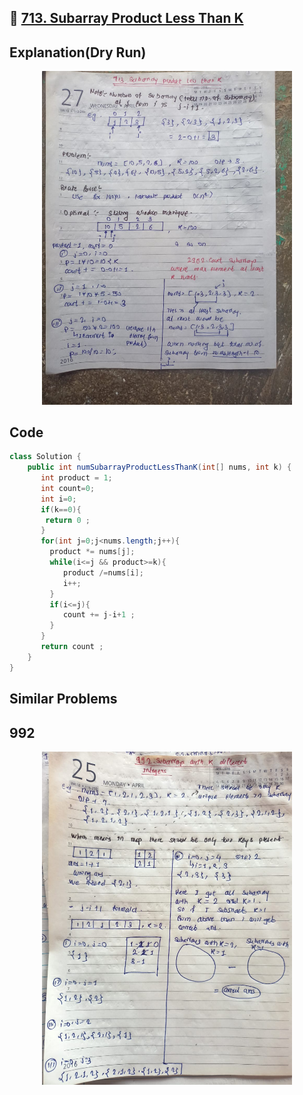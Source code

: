 ## 🔗 [713. Subarray Product Less Than K](https://leetcode.com/problems/subarray-product-less-than-k/description/) 

## Explanation(Dry Run)

<p align="middle">
   <img src="../Images/713.jpeg" width="400"/>
</p>

## Code
```java
class Solution {
    public int numSubarrayProductLessThanK(int[] nums, int k) {
       int product = 1;
       int count=0;
       int i=0;
       if(k==0){
        return 0 ;
       }
       for(int j=0;j<nums.length;j++){
         product *= nums[j];
         while(i<=j && product>=k){
            product /=nums[i];
            i++;
         }
         if(i<=j){
            count += j-i+1 ;
         }
       } 
       return count ;
    }
}
```
## Similar Problems
## 992
<p align="middle">
   <img src="../Images/992.jpeg" width="400"/>
</p>


                                                     
